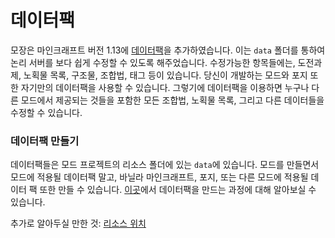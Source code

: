 데이터팩
=========
모장은 마인크래프트 버전 1.13에 [데이터팩][데이터팩]을 추가하였습니다. 이는 `data` 폴더를 통하여 논리 서버를 보다 쉽게 수정할 수 있도록 해주었습니다. 수정가능한 항목들에는, 도전과제, 노획물 목록, 구조물, 조합법, 태그 등이 있습니다. 당신이 개발하는 모드와 포지 또한 자기만의 데이터팩을 사용할 수 있습니다. 그렇기에 데이터팩을 이용하면 누구나 다른 모드에서 제공되는 것들을 포함한 모든 조합법, 노획물 목록, 그리고 다른 데이터들을 수정할 수 있습니다.

### 데이터팩 만들기
데이터팩들은 모드 프로젝트의 리소스 폴더에 있는 `data`에 있습니다.
모드를 만들면서 모드에 적용될 데이터팩 말고, 바닐라 마인크래프트, 포지, 또는 다른 모드에 적용될 데이터 팩 또한 만들 수 있습니다.
[이곳][데이터팩만들기]에서 데이터팩을 만드는 과정에 대해 알아보실 수 있습니다.

추가로 알아두실 만한 것: [리소스 위치][리소스위치]

[데이터팩]: https://namu.wiki/w/%EB%A7%88%EC%9D%B8%ED%81%AC%EB%9E%98%ED%94%84%ED%8A%B8/%ED%8C%A9/%EB%8D%B0%EC%9D%B4%ED%84%B0%20%ED%8C%A9
[comment]: <> (현재 이 번역본을 작성할 시점에는 마인크래프트 위키에서 데이터팩에 대한 글이 없습니다. 만약 추후에 제공된다면 이 두 링크를 변경하여 주시기 바랍니다.)
[데이터팩만들기]: https://namu.wiki/w/%EB%A7%88%EC%9D%B8%ED%81%AC%EB%9E%98%ED%94%84%ED%8A%B8/%ED%8C%A9/%EB%8D%B0%EC%9D%B4%ED%84%B0%20%ED%8C%A9#s-2
[리소스위치]: 리소스.md#`ResourceLocation`
